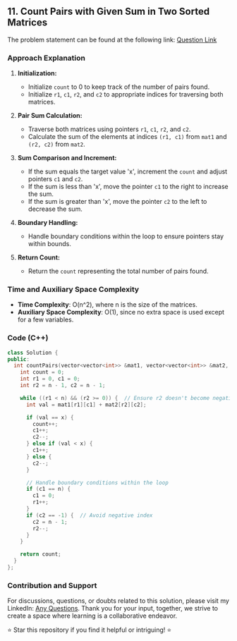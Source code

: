 ## 11. Count Pairs with Given Sum in Two Sorted Matrices
The problem statement can be found at the following link: [Question Link](https://www.geeksforgeeks.org/problems/count-pairs-sum-in-matrices4332/1)

### Approach Explanation

1. **Initialization:**
   - Initialize `count` to 0 to keep track of the number of pairs found.
   - Initialize `r1`, `c1`, `r2`, and `c2` to appropriate indices for traversing both matrices.

2. **Pair Sum Calculation:**
   - Traverse both matrices using pointers `r1`, `c1`, `r2`, and `c2`.
   - Calculate the sum of the elements at indices `(r1, c1)` from `mat1` and `(r2, c2)` from `mat2`.

3. **Sum Comparison and Increment:**
   - If the sum equals the target value 'x', increment the `count` and adjust pointers `c1` and `c2`.
   - If the sum is less than 'x', move the pointer `c1` to the right to increase the sum.
   - If the sum is greater than 'x', move the pointer `c2` to the left to decrease the sum.

4. **Boundary Handling:**
   - Handle boundary conditions within the loop to ensure pointers stay within bounds.

5. **Return Count:**
   - Return the `count` representing the total number of pairs found.

### Time and Auxiliary Space Complexity

- **Time Complexity**: O(n^2), where n is the size of the matrices.
- **Auxiliary Space Complexity**: O(1), since no extra space is used except for a few variables.

### Code (C++)
```cpp
class Solution {
public:
  int countPairs(vector<vector<int>> &mat1, vector<vector<int>> &mat2, int n, int x) {
    int count = 0;
    int r1 = 0, c1 = 0;
    int r2 = n - 1, c2 = n - 1;

    while ((r1 < n) && (r2 >= 0)) {  // Ensure r2 doesn't become negative
      int val = mat1[r1][c1] + mat2[r2][c2];

      if (val == x) {
        count++;
        c1++;
        c2--;
      } else if (val < x) {
        c1++;
      } else {
        c2--;
      }

      // Handle boundary conditions within the loop
      if (c1 == n) {
        c1 = 0;
        r1++;
      }
      if (c2 == -1) {  // Avoid negative index
        c2 = n - 1;
        r2--;
      }
    }

    return count;
  }
};

```

### Contribution and Support

For discussions, questions, or doubts related to this solution, please visit my LinkedIn: [Any Questions](https://www.linkedin.com/in/het-patel-8b110525a/).
Thank you for your input, together, we strive to create a space where learning is a collaborative endeavor.

⭐ Star this repository if you find it helpful or intriguing! ⭐
